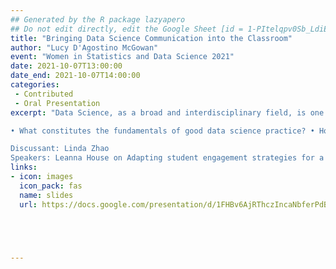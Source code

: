 ```yaml
---
## Generated by the R package lazyapero
## Do not edit directly, edit the Google Sheet [id = 1-PItelqpv0Sb_LdiEDqb8O3D_Roii5nVTL07IRVbRtA]
title: "Bringing Data Science Communication into the Classroom"
author: "Lucy D'Agostino McGowan"
event: "Women in Statistics and Data Science 2021"
date: 2021-10-07T13:00:00
date_end: 2021-10-07T14:00:00
categories:
 - Contributed
 - Oral Presentation
excerpt: "Data Science, as a broad and interdisciplinary field, is one of the fastest growing areas of student interest (and employment opportunities). The traditional introductory statistics courses that would typically serve as a gateway to data science need modernized curricula and pedagogy in order to adapt to today’s increasingly large and complex data sources and data science questions. In this session, we share our experience to address the following issues:

• What constitutes the fundamentals of good data science practice? • How to teach a data science course with innovative pedagogy? • How to improve communication skills to bridge data scientists and practitioners? • How to take advantage of virtual learning?

Discussant: Linda Zhao
Speakers: Leanna House on Adapting student engagement strategies for a virtual environment, Lucy D’Agostino McGowan on Bringing Data Science Communication into the Classroom, and Nusrat Jahan on Data Science Education in Undergraduate Setting. There will be three speakers and a discussant in this session."
links:
- icon: images
  icon_pack: fas
  name: slides
  url: https://docs.google.com/presentation/d/1FHBv6AjRThczIncaNbferPdBl3baunR5Arnp2ZPX1Rs/edit?usp=sharing





---
```

